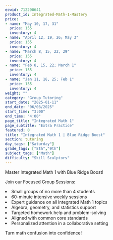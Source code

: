 ```yaml
---
ecwid: 712290641
product_id: Integrated-Math-1-Mastery
price:
- name: "May 10, 17, 31"
  price: 155
  inventory: 4
- name: "April 12, 19, 26; May 3"
  price: 155
  inventory: 4
- name: "March 8, 15, 22, 29"
  price: 155
  inventory: 4
- name: "Feb 8, 15, 22; March 1"
  price: 155
  inventory: 4
- name: "Jan 11, 18, 25; Feb 1"
  price: 155
  inventory: 4
weight: ""
category: "Group Tutoring"
start_date: "2025-01-11"
end_date: "06/03/2025"
start_time: "3:00"
end_time: "4:00"
page_title: "Integrated Math 1"
page_subtitle: "Extra Practice"
featured: 0
title: "Integrated Math 1 | Blue Ridge Boost"
section: tutoring
day_tags: ["Saturday"]
grade_tags: ["8th","9th"]
subject_tags: ["Math"]
difficulty: "Skill Sculptors"
---
```

<p>Master Integrated Math 1 with Blue Ridge Boost!</p><p>Join our Focused Group Sessions:</p><li>Small groups of no more than 4 students</li><li>60-minute intensive weekly sessions</li><li>Expert guidance on all Integrated Math 1 topics</li><li>Algebra, geometry, and statistics support</li><li>Targeted homework help and problem-solving</li><li>Aligned with common core standards</li><li>Personalized attention in a collaborative setting</li><p>Turn math confusion into confidence!</p>
